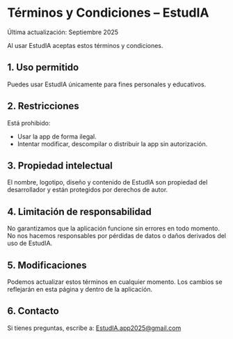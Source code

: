 # Términos y Condiciones – EstudIA

Última actualización: Septiembre 2025

Al usar EstudIA aceptas estos términos y condiciones.

## 1. Uso permitido
Puedes usar EstudIA únicamente para fines personales y educativos.

## 2. Restricciones
Está prohibido:
- Usar la app de forma ilegal.
- Intentar modificar, descompilar o distribuir la app sin autorización.

## 3. Propiedad intelectual
El nombre, logotipo, diseño y contenido de EstudIA son propiedad del desarrollador y están protegidos por derechos de autor.

## 4. Limitación de responsabilidad
No garantizamos que la aplicación funcione sin errores en todo momento. No nos hacemos responsables por pérdidas de datos o daños derivados del uso de EstudIA.

## 5. Modificaciones
Podemos actualizar estos términos en cualquier momento. Los cambios se reflejarán en esta página y dentro de la aplicación.

## 6. Contacto
Si tienes preguntas, escribe a: EstudIA.app2025@gmail.com
